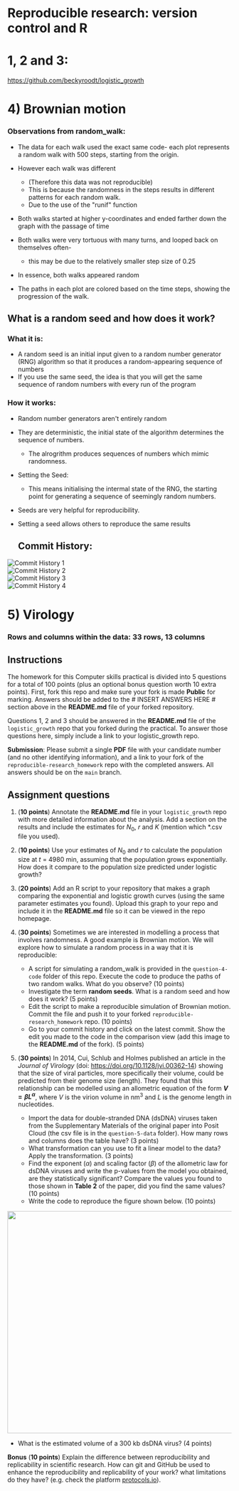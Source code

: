 # Reproducible research: version control and R

# 1, 2 and 3:
https://github.com/beckyroodt/logistic_growth

# **4) Brownian motion**

### Observations from random_walk:

* The data for each walk used the exact same code- each plot represents a random walk with 500 steps, starting from the origin.
* However each walk was different
    * (Therefore this data was not reproducible)
    * This is because the randomness in the steps results in different patterns for each random walk.
    * Due to the use of the "runif" function
* Both walks started at higher y-coordinates and ended farther down the graph with the passage of time
* Both walks were very tortuous with many turns, and looped back on themselves often-
    * this may be due to the relatively smaller step size of 0.25
* In essence, both walks appeared random

* The paths in each plot are colored based on the time steps, showing the progression of the walk.


## What is a random seed and how does it work?
### What it is:
* A random seed is an initial input given to a random number generator (RNG) algorithm so that it produces a random-appearing sequence of numbers
* If you use the same seed, the idea is that you will get the same sequence of random numbers with every run of the program
### How it works:
* Random number generators aren't entirely random
* They are deterministic, the initial state of the algorithm determines the sequence of numbers.
  * The alrogrithm produces sequences of numbers which mimic randomness.
* Setting the Seed:
  * This means initialising the intermal state of the RNG, the starting point for generating a sequence of seemingly random numbers.
* Seeds are very helpful for reproducibility.
* Setting a seed allows others to reproduce the same results

  ## Commit History:
![Commit History 1](Commit1.PNG?raw=true "Commit History")  
![Commit History 2](Commit2.PNG?raw=true "Commit History")  
![Commit History 3](Commit3.PNG?raw=true "Commit History")  
![Commit History 4](Commit4.PNG?raw=true "Commit History")  

# 5) Virology
### Rows and columns within the data: 33 rows, 13 columns
## Instructions

The homework for this Computer skills practical is divided into 5 questions for a total of 100 points (plus an optional bonus question worth 10 extra points). First, fork this repo and make sure your fork is made **Public** for marking. Answers should be added to the # INSERT ANSWERS HERE # section above in the **README.md** file of your forked repository.

Questions 1, 2 and 3 should be answered in the **README.md** file of the `logistic_growth` repo that you forked during the practical. To answer those questions here, simply include a link to your logistic_growth repo.

**Submission**: Please submit a single **PDF** file with your candidate number (and no other identifying information), and a link to your fork of the `reproducible-research_homework` repo with the completed answers. All answers should be on the `main` branch.

## Assignment questions 

1) (**10 points**) Annotate the **README.md** file in your `logistic_growth` repo with more detailed information about the analysis. Add a section on the results and include the estimates for $N_0$, $r$ and $K$ (mention which *.csv file you used).
   
2) (**10 points**) Use your estimates of $N_0$ and $r$ to calculate the population size at $t$ = 4980 min, assuming that the population grows exponentially. How does it compare to the population size predicted under logistic growth? 

3) (**20 points**) Add an R script to your repository that makes a graph comparing the exponential and logistic growth curves (using the same parameter estimates you found). Upload this graph to your repo and include it in the **README.md** file so it can be viewed in the repo homepage.
   
4) (**30 points**) Sometimes we are interested in modelling a process that involves randomness. A good example is Brownian motion. We will explore how to simulate a random process in a way that it is reproducible:

   - A script for simulating a random_walk is provided in the `question-4-code` folder of this repo. Execute the code to produce the paths of two random walks. What do you observe? (10 points)
   - Investigate the term **random seeds**. What is a random seed and how does it work? (5 points)
   - Edit the script to make a reproducible simulation of Brownian motion. Commit the file and push it to your forked `reproducible-research_homework` repo. (10 points)
   - Go to your commit history and click on the latest commit. Show the edit you made to the code in the comparison view (add this image to the **README.md** of the fork). (5 points)

5) (**30 points**) In 2014, Cui, Schlub and Holmes published an article in the *Journal of Virology* (doi: https://doi.org/10.1128/jvi.00362-14) showing that the size of viral particles, more specifically their volume, could be predicted from their genome size (length). They found that this relationship can be modelled using an allometric equation of the form **$`V = \beta L^{\alpha}`$**, where $`V`$ is the virion volume in nm<sup>3</sup> and $`L`$ is the genome length in nucleotides.

   - Import the data for double-stranded DNA (dsDNA) viruses taken from the Supplementary Materials of the original paper into Posit Cloud (the csv file is in the `question-5-data` folder). How many rows and columns does the table have? (3 points)
   - What transformation can you use to fit a linear model to the data? Apply the transformation. (3 points)
   - Find the exponent ($\alpha$) and scaling factor ($\beta$) of the allometric law for dsDNA viruses and write the p-values from the model you obtained, are they statistically significant? Compare the values you found to those shown in **Table 2** of the paper, did you find the same values? (10 points)
   - Write the code to reproduce the figure shown below. (10 points)

  <p align="center">
     <img src="https://github.com/josegabrielnb/reproducible-research_homework/blob/main/question-5-data/allometric_scaling.png" width="600" height="500">
  </p>

  - What is the estimated volume of a 300 kb dsDNA virus? (4 points)

**Bonus** (**10 points**) Explain the difference between reproducibility and replicability in scientific research. How can git and GitHub be used to enhance the reproducibility and replicability of your work? what limitations do they have? (e.g. check the platform [protocols.io](https://www.protocols.io/)).
